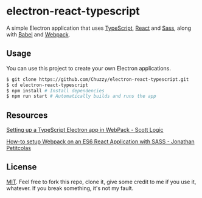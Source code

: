 # electron-react-typescript
A simple Electron application that uses [TypeScript](http://www.typescriptlang.org/), [React](https://reactjs.org) and [Sass](http://sass-lang.com), along with [Babel](https://babeljs.io/) and [Webpack](https://webpack.github.io).

## Usage
You can use this project to create your own Electron applications.
```bash
$ git clone https://github.com/Chuzzy/electron-react-typescript.git
$ cd electron-react-typescript
$ npm install # Install dependencies
$ npm run start # Automatically builds and runs the app
```

## Resources
[Setting up a TypeScript Electron app in WebPack - Scott Logic](http://blog.scottlogic.com/2017/06/06/typescript-electron-webpack.html)

[How-to setup Webpack on an ES6 React Application with SASS - Jonathan Petitcolas](https://www.jonathan-petitcolas.com/2015/05/15/howto-setup-webpack-on-es6-react-application-with-sass.html)

## License
[MIT](https://github.com/Chuzzy/electron-react-typescript/blob/master/LICENSE). Feel free to fork this repo, clone it, give some credit to me if you use it, whatever. If you break something, it's not my fault.